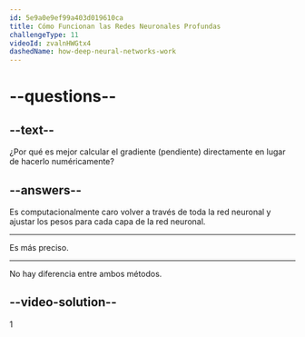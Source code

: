 ```yaml
---
id: 5e9a0e9ef99a403d019610ca
title: Cómo Funcionan las Redes Neuronales Profundas
challengeType: 11
videoId: zvalnHWGtx4
dashedName: how-deep-neural-networks-work
---
```


# --questions--

## --text--

¿Por qué es mejor calcular el gradiente (pendiente) directamente en lugar de hacerlo numéricamente?

## --answers--

Es computacionalmente caro volver a través de toda la red neuronal y ajustar los pesos para cada capa de la red neuronal.

---

Es más preciso.

---

No hay diferencia entre ambos métodos.

## --video-solution--

1

